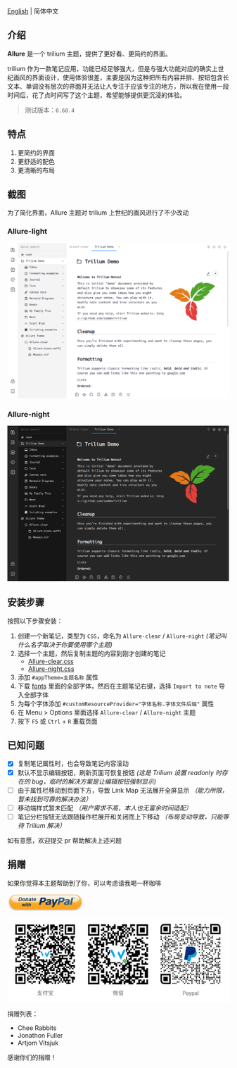 [English](./README.md) | 简体中文

## 介绍

**Allure** 是一个 trilium 主题，提供了更好看、更简约的界面。

trilium 作为一款笔记应用，功能已经足够强大，但是与强大功能对应的确实上世纪画风的界面设计，使用体验很差，主要是因为这种把所有内容并排、按钮包含长文本、单调没有层次的界面并无法让人专注于应该专注的地方，所以我在使用一段时间后，花了点时间写了这个主题，希望能够提供更沉浸的体验。

> 测试版本：`0.60.4`

## 特点

1. 更简约的界面
1. 更舒适的配色
1. 更清晰的布局
<!-- 1. 同时提供手机端和网页端支持 -->

## 截图

为了简化界面，Allure 主题对 trilium 上世纪的画风进行了不少改动

### Allure-light

![screenshot](./resources/screenshot_light.png)

### Allure-night

![screenshot](./resources/screenshot_night.png)

<!-- ## stable（稳定版）和 radical（激进版）有什么区别

radical 版比 stable 版对界面做了更大的改动，目的是尽最大可能精简界面，部分改动可能不适用于所有人。

当前 radical 版的额外改动如下：

1. 去除 similar notes
1. 将 attrs 移至笔记内容的底部
1. 将笔记类型和操作菜单按钮移至笔记内容的右侧 -->

<!-- ## :warning: 注意 :warning:

**不要同时保存超过一个主题样式，否则多个主题的样式将相互影响，会产生不可预料的错误** -->

## 安装步骤

按照以下步骤安装：

1. 创建一个新笔记，类型为 `CSS`，命名为 `Allure-clear` / `Allure-night` *(笔记叫什么名字取决于你要使用哪个主题)*
1. 选择一个主题，然后复制主题的内容到刚才创建的笔记
    - [Allure-clear.css](https://github.com/JadeVane/Allure/releases/latest/download/Allure-clear.css)
    - [Allure-night.css](https://github.com/JadeVane/Allure/releases/latest/download/Allure-night.css)
1. 添加 `#appTheme=主题名称` 属性
1. 下载 [fonts](./fonts/) 里面的全部字体，然后在主题笔记右键，选择 `Import to note` 导入全部字体
1. 为每个字体添加 `#customResourceProvider="字体名称.字体文件后缀"` 属性
1. 在 Menu > Options 里面选择 `Allure-clear` / `Allure-night` 主题
1. 按下 `F5` 或 `Ctrl` + `R` 重载页面

<!-- <img style="width: 60%;" src="./resources/steps.png"> -->

## 已知问题

- [x] 复制笔记属性时，也会导致笔记内容滚动
- [x] 默认不显示编辑按钮，刷新页面可恢复按钮 *(这是 Trilium 设置 readonly 时存在的 bug，临时的解决方案是让编辑按钮强制显示)*
- [ ] 由于属性栏移动到页面下方，导致 Link Map 无法展开全屏显示 *（能力所限，暂未找到可靠的解决办法）*
- [ ] 移动端样式暂未匹配 *（用户需求不高，本人也无富余时间适配）*
- [ ] 笔记分栏按钮无法跟随操作栏展开和关闭而上下移动 *（布局变动导致，只能等待 Trilium 解决）*

如有意愿，欢迎提交 pr 帮助解决上述问题

## 捐赠

如果你觉得本主题帮助到了你，可以考虑请我喝一杯咖啡

<a href="https://paypal.me/realwenjinyu"><img src="./resources/donate_with_paypal.jpg" height="40px"></a>

![donation](./resources/donation_zh.png)

捐赠列表：
- Chee Rabbits
- Jonathon Fuller
- Artjom Vitsjuk

感谢你们的捐赠！
